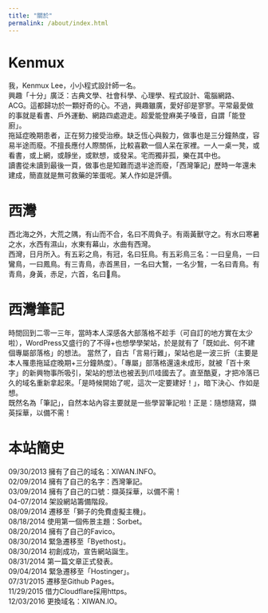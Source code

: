 ```yaml
---
title: "關於"
permalink: /about/index.html
---
```


# Kenmux
我，Kenmux Lee，小小程式設計師一名。  
興趣「十分」廣泛：古典文學、社會科學、心理學、程式設計、電腦網路、ACG。這都歸功於一顆好奇的心。不過，興趣雖廣，愛好卻是寥寥。平常最愛做的事就是看書、戶外運動、網路四處遊走。超愛能登麻美子嗓音，自謂「能登廚」。  
拖延症晚期患者，正在努力接受治療。缺乏恆心與毅力，做事也是三分鐘熱度，容易半途而廢。不擅長應付人際關係，比較喜歡一個人呆在家裡。一人一桌一凳，或看書，或上網，或靜坐，或默想，或發呆。宅而獨非孤，樂在其中也。  
讀書從未讀到最後一頁，做事也是知難而退半途而廢，「西灣筆記」歷時一年還未建成，簡直就是無可救藥的笨蛋呢。某人作如是評價。

# 西灣
西北海之外，大荒之隅，有山而不合，名曰不周負子。有兩黃獸守之。有水曰寒暑之水，水西有濕山，水東有幕山，水曲有西灣。  
西灣，日月所入。有五彩之鳥，有冠，名曰狂鳥。有五彩鳥三名：一曰皇鳥，一曰鸞鳥，一曰鳳鳥。有三青鳥，赤首黑目，一名曰大鵹，一名少鵹，一名曰青鳥。有青鳥，身黃，赤足，六首，名曰𪇆鳥。

# 西灣筆記
時間回到二零一三年，當時本人深感各大部落格不趁手（可自訂的地方實在太少啦），WordPress又盛行的了不得+也想學學架站，於是就有了「既如此、何不建個專屬部落格」的想法。
當然了，自古「言易行難」，架站也是一波三折（主要是本人罹患拖延症晚期+三分鐘熱度）。「專屬」部落格還遠未成形，就被「百十來字」的新興物事所吸引，架站的想法也被丟到爪哇國去了。直至酷夏，才把冷落已久的域名重新拿起來。「是時候開始了呢，這次一定要建好！」，暗下決心、作如是想。  
既然名為「筆記」，自然本站內容主要就是一些學習筆記啦！正是：隨想隨寫，擷英採華，以備不需！

# 本站簡史
09/30/2013 擁有了自己的域名：XIWAN.INFO。  
02/09/2014 擁有了自己的名字：西灣筆記。  
03/09/2014 擁有了自己的口號：擷英採華，以備不需！  
04-07/2014 架設網站籌備階段。  
08/09/2014 遷移至「獅子的免費虛擬主機」。  
08/18/2014 使用第一個佈景主題：Sorbet。  
08/20/2014 擁有了自己的Favico。  
08/30/2014 緊急遷移至「Byethost」。  
08/30/2014 初創成功，宣告網站誕生。  
08/31/2014 第一篇文章正式發表。  
09/04/2014 緊急遷移至「Hostinger」。  
07/31/2015 遷移至Github Pages。  
11/29/2015 借力Cloudflare採用https。  
12/03/2016 更換域名：XIWAN.IO。  

